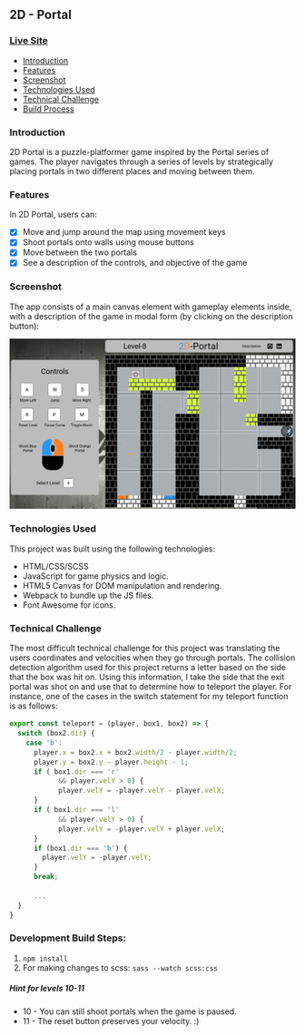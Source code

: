 ## 2D - Portal

### [Live Site](https://mwojick.github.io/2D-Portal/)

- [Introduction](#introduction)
- [Features](#features)
- [Screenshot](#screenshot)
- [Technologies Used](#technologies-used)
- [Technical Challenge](#technical-challenge)
- [Build Process](#build-process)

### Introduction

2D Portal is a puzzle-platformer game inspired by the Portal series of games. The player navigates through a series of levels by strategically placing portals in two different places and moving between them.

### Features

In 2D Portal, users can:

- [x] Move and jump around the map using movement keys
- [x] Shoot portals onto walls using mouse buttons
- [x] Move between the two portals
- [x] See a description of the controls, and objective of the game

### Screenshot

The app consists of a main canvas element with gameplay elements inside, with a description of the game in modal form (by clicking on the description button):

![alt text](./img/2d-portal-screenshot.png "2D Portal Game")


### Technologies Used

This project was built using the following technologies:

* HTML/CSS/SCSS
* JavaScript for game physics and logic.
* HTML5 Canvas for DOM manipulation and rendering.
* Webpack to bundle up the JS files.
* Font Awesome for icons.

### Technical Challenge

The most difficult technical challenge for this project was translating the users coordinates and velocities when they go through portals. The collision detection algorithm used for this project returns a letter based on the side that the box was hit on. Using this information, I take the side that the exit portal was shot on and use that to determine how to teleport the player. For instance, one of the cases in the switch statement for my teleport function is as follows:

```JavaScript
export const teleport = (player, box1, box2) => {
  switch (box2.dir) {
    case 'b':
      player.x = box2.x + box2.width/2 - player.width/2;
      player.y = box2.y - player.height - 1;
      if ( box1.dir === 'r'
            && player.velY > 0) {
            player.velY = -player.velY - player.velX;
      }
      if ( box1.dir === 'l'
            && player.velY > 0) {
            player.velY = -player.velY + player.velX;
      }
      if (box1.dir === 'b') {
        player.velY = -player.velY;
      }
      break;

      ...
  }
}
```

### Development Build Steps:
1. `npm install`
2. For making changes to scss: `sass --watch scss:css`

##### Hint for levels 10-11
* 10 - You can still shoot portals when the game is paused.
* 11 - The reset button preserves your velocity. :)
